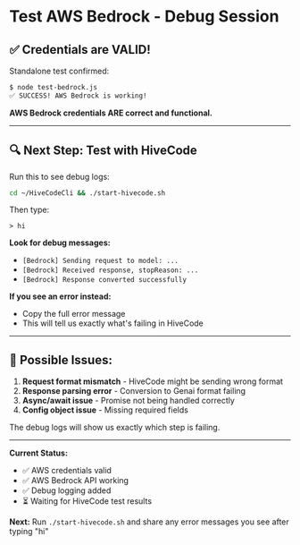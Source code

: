 # Test AWS Bedrock - Debug Session

## ✅ Credentials are VALID!

Standalone test confirmed:
```bash
$ node test-bedrock.js
✅ SUCCESS! AWS Bedrock is working!
```

**AWS Bedrock credentials ARE correct and functional.**

---

## 🔍 Next Step: Test with HiveCode

Run this to see debug logs:

```bash
cd ~/HiveCodeCli && ./start-hivecode.sh
```

Then type:
```
> hi
```

**Look for debug messages:**
- `[Bedrock] Sending request to model: ...`
- `[Bedrock] Received response, stopReason: ...`
- `[Bedrock] Response converted successfully`

**If you see an error instead:**
- Copy the full error message
- This will tell us exactly what's failing in HiveCode

---

## 🐛 Possible Issues:

1. **Request format mismatch** - HiveCode might be sending wrong format
2. **Response parsing error** - Conversion to Genai format failing
3. **Async/await issue** - Promise not being handled correctly
4. **Config object issue** - Missing required fields

The debug logs will show us exactly which step is failing.

---

**Current Status:**
- ✅ AWS credentials valid
- ✅ AWS Bedrock API working
- ✅ Debug logging added
- ⏳ Waiting for HiveCode test results

**Next:** Run `./start-hivecode.sh` and share any error messages you see after typing "hi"
